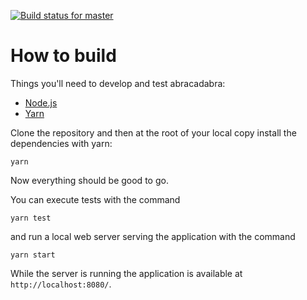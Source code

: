 [![Build status for master](https://ci.appveyor.com/api/projects/status/r6g4h1214qyve47j/branch/master?svg=true)](https://ci.appveyor.com/project/wolfie/abracadabra/branch/master)

# How to build

Things you'll need to develop and test abracadabra:

- [Node.js](https://nodejs.org/en/download/)
- [Yarn](https://yarnpkg.com/en/docs/install)

Clone the repository and then at the root of your local copy install the dependencies with yarn:

    yarn

Now everything should be good to go.

You can execute tests with the command

    yarn test

and run a local web server serving the application with the command

    yarn start

While the server is running the application is available at `http://localhost:8080/`.
